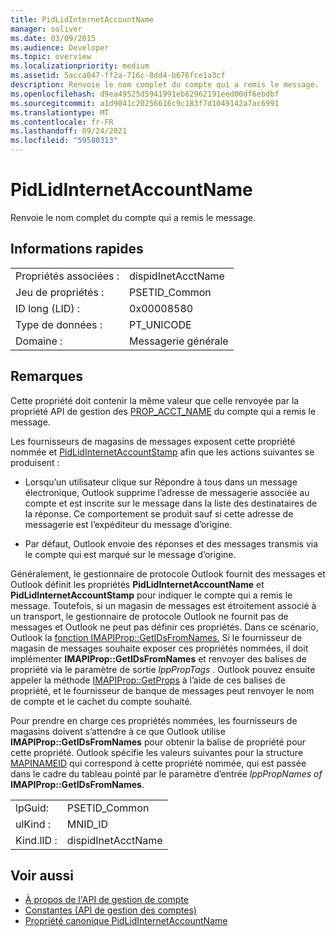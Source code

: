 ```yaml
---
title: PidLidInternetAccountName
manager: soliver
ms.date: 03/09/2015
ms.audience: Developer
ms.topic: overview
ms.localizationpriority: medium
ms.assetid: 5acca047-ff2a-716c-8dd4-b676fce1a3cf
description: Renvoie le nom complet du compte qui a remis le message.
ms.openlocfilehash: d9ea49525d5941991eb62962191eed00df6ebdbf
ms.sourcegitcommit: a1d9041c20256616c9c183f7d1049142a7ac6991
ms.translationtype: MT
ms.contentlocale: fr-FR
ms.lasthandoff: 09/24/2021
ms.locfileid: "59580313"
---
```

# <a name="pidlidinternetaccountname"></a>PidLidInternetAccountName

Renvoie le nom complet du compte qui a remis le message.
  
## <a name="quick-info"></a>Informations rapides

|||
|:-----|:-----|
|Propriétés associées :  <br/> |dispidInetAcctName  <br/> |
|Jeu de propriétés :  <br/> |PSETID_Common  <br/> |
|ID long (LID) :  <br/> |0x00008580  <br/> |
|Type de données :  <br/> |PT_UNICODE  <br/> |
|Domaine :  <br/> |Messagerie générale  <br/> |
   
## <a name="remarks"></a>Remarques

Cette propriété doit contenir la même valeur que celle renvoyée par la propriété API de gestion des [PROP_ACCT_NAME](prop_acct_name.md) du compte qui a remis le message. 
  
Les fournisseurs de magasins de messages exposent cette propriété nommée et [PidLidInternetAccountStamp](pidlidinternetaccountstamp.md) afin que les actions suivantes se produisent : 
  
- Lorsqu’un utilisateur  clique sur Répondre à tous dans un message électronique, Outlook supprime l’adresse de messagerie associée au compte et est inscrite sur le message dans la liste des destinataires de la réponse. Ce comportement se produit sauf si cette adresse de messagerie est l’expéditeur du message d’origine. 
    
- Par défaut, Outlook envoie des réponses et des messages transmis via le compte qui est marqué sur le message d’origine.
    
Généralement, le gestionnaire de protocole Outlook fournit des messages et Outlook définit les propriétés **PidLidInternetAccountName** et **PidLidInternetAccountStamp** pour indiquer le compte qui a remis le message. Toutefois, si un magasin de messages est étroitement associé à un transport, le gestionnaire de protocole Outlook ne fournit pas de messages et Outlook ne peut pas définir ces propriétés. Dans ce scénario, Outlook la [fonction IMAPIProp::GetIDsFromNames.](https://msdn.microsoft.com/library/e3f501a4-a8ee-43d7-bd83-c94e7980c398%28Office.15%29.aspx) Si le fournisseur de magasin de messages souhaite exposer ces propriétés nommées, il doit implémenter **IMAPIProp::GetIDsFromNames** et renvoyer des balises de propriété via le paramètre de sortie  *lppPropTags*  . Outlook pouvez ensuite appeler la méthode [IMAPIProp::GetProps](https://msdn.microsoft.com/library/1c7a9cd2-d765-4218-9aee-52df1a2aae6c%28Office.15%29.aspx) à l’aide de ces balises de propriété, et le fournisseur de banque de messages peut renvoyer le nom de compte et le cachet du compte souhaité. 
  
Pour prendre en charge ces propriétés nommées, les fournisseurs de magasins doivent s’attendre à ce que Outlook utilise **IMAPIProp::GetIDsFromNames** pour obtenir la balise de propriété pour cette propriété. Outlook spécifie les valeurs suivantes pour la structure [MAPINAMEID](https://msdn.microsoft.com/library/9a92e9cd-8282-4cf0-93af-4089b3763594%28Office.15%29.aspx) qui correspond à cette propriété nommée, qui est passée dans le cadre du tableau pointé par le paramètre d’entrée *lppPropNames of* **IMAPIProp::GetIDsFromNames**. 
  
|||
|:-----|:-----|
|lpGuid:  <br/> |PSETID_Common  <br/> |
|ulKind :  <br/> |MNID_ID  <br/> |
|Kind.lID :  <br/> |dispidInetAcctName  <br/> |
   
## <a name="see-also"></a>Voir aussi

- [À propos de l'API de gestion de compte](about-the-account-management-api.md)
- [Constantes (API de gestion des comptes)](constants-account-management-api.md)
- [Propriété canonique PidLidInternetAccountName](https://msdn.microsoft.com/library/29bedadf-903d-419d-804d-dc8bd92b745d%28Office.15%29.aspx)


